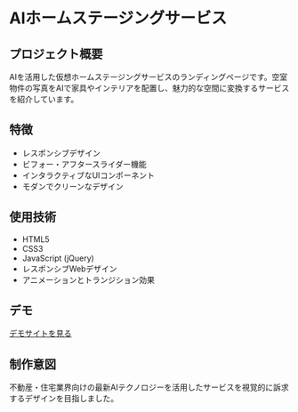 # AIホームステージングサービス

## プロジェクト概要
AIを活用した仮想ホームステージングサービスのランディングページです。空室物件の写真をAIで家具やインテリアを配置し、魅力的な空間に変換するサービスを紹介しています。

## 特徴
- レスポンシブデザイン
- ビフォー・アフタースライダー機能
- インタラクティブなUIコンポーネント
- モダンでクリーンなデザイン

## 使用技術
- HTML5
- CSS3
- JavaScript (jQuery)
- レスポンシブWebデザイン
- アニメーションとトランジション効果

## デモ
[デモサイトを見る](https://arisaaan1030.github.io/ai-home-staging/)

## 制作意図
不動産・住宅業界向けの最新AIテクノロジーを活用したサービスを視覚的に訴求するデザインを目指しました。
